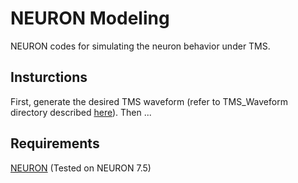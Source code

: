 # NEURON Modeling
NEURON codes for simulating the neuron behavior under TMS.

## Insturctions
First, generate the desired TMS waveform (refer to TMS_Waveform directory described [here](../5_TMS_Waveform/)). Then ...

## Requirements
[NEURON](https://www.neuron.yale.edu/neuron/) (Tested on NEURON 7.5) 
